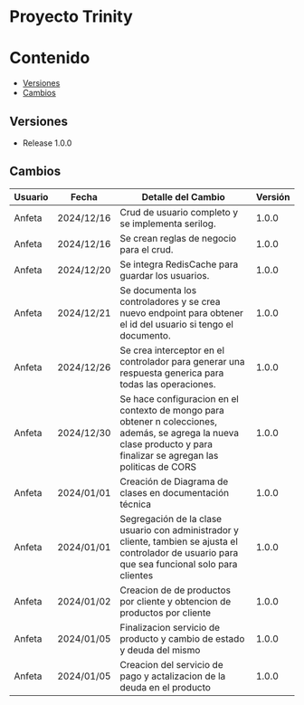 # Proyecto Trinity

# Contenido

- [Versiones](#versiones)
- [Cambios](#cambios)

## Versiones

- Release 1.0.0

## Cambios
| Usuario | Fecha | Detalle del Cambio | Versión |
|---------|-------|--------------------|---------|
| Anfeta | 2024/12/16  | Crud de usuario completo y se implementa serilog. | 1.0.0
| Anfeta | 2024/12/16  | Se crean reglas de negocio para el crud. | 1.0.0
| Anfeta | 2024/12/20  | Se integra RedisCache para guardar los usuarios. | 1.0.0
| Anfeta | 2024/12/21  | Se documenta los controladores y se crea nuevo endpoint para obtener el id del usuario si tengo el documento. | 1.0.0
| Anfeta | 2024/12/26  | Se crea interceptor en el controlador para generar una respuesta generica para todas las operaciones. | 1.0.0
| Anfeta | 2024/12/30  | Se hace configuracion en el contexto de mongo para obtener n colecciones, además, se agrega la nueva clase producto y para finalizar se agregan las politicas de CORS | 1.0.0
| Anfeta | 2024/01/01  | Creación de Diagrama de clases en documentación técnica | 1.0.0
| Anfeta | 2024/01/01  | Segregación de la clase usuario con administrador y cliente, tambien se ajusta el controlador de usuario para que sea funcional solo para clientes | 1.0.0
| Anfeta | 2024/01/02  | Creacion de de productos por cliente y obtencion de productos por cliente | 1.0.0
| Anfeta | 2024/01/05  | Finalizacion servicio de producto y cambio de estado y deuda del mismo | 1.0.0
| Anfeta | 2024/01/05  | Creacion del servicio de pago y actalizacion de la deuda en el producto | 1.0.0